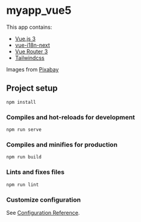 # myapp_vue5
This app contains:
- [Vue.js 3](https://v3.vuejs.org/)
- [vue-i18n-next](https://github.com/intlify/vue-i18n-next)
- [Vue Router 3](https://next.router.vuejs.org/)
- [Tailwindcss]()

Images from [Pixabay](https://pixabay.com)

## Project setup
```
npm install
```

### Compiles and hot-reloads for development
```
npm run serve
```

### Compiles and minifies for production
```
npm run build
```

### Lints and fixes files
```
npm run lint
```

### Customize configuration
See [Configuration Reference](https://cli.vuejs.org/config/).
